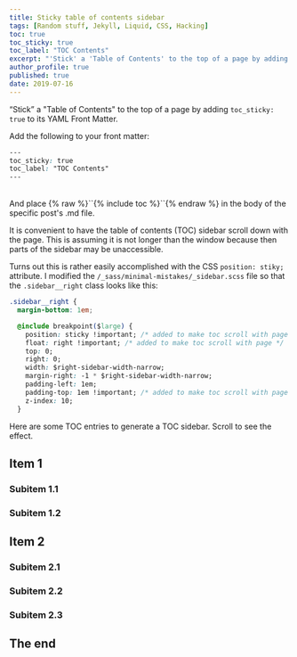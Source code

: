 ```yaml
---
title: Sticky table of contents sidebar
tags: [Random stuff, Jekyll, Liquid, CSS, Hacking]
toc: true
toc_sticky: true
toc_label: "TOC Contents"
excerpt: "'Stick' a 'Table of Contents' to the top of a page by adding ``toc_sticky: true`` to its YAML Front Matter..."
author_profile: true
published: true
date: 2019-07-16
---
```


<!-- 
{% include toc %}
-->

“Stick” a "Table of Contents" to the top of a page by adding ``toc_sticky: true`` to its YAML Front Matter.

Add the following to your front matter: 
```css
---
toc_sticky: true
toc_label: "TOC Contents"
---
```

<br>
And place {% raw  %}``{% include toc %}``{% endraw %} in the body of the specific post's .md file.



It is convenient to have the table of contents (TOC) sidebar scroll down with the page. This is assuming it is not longer than the window because then parts of the sidebar may be unaccessible.

Turns out this is rather easily accomplished with the CSS ``position: stiky;`` attribute. I modified the ``/_sass/minimal-mistakes/_sidebar.scss`` file so that the ``.sidebar__right`` class looks like this:


```css
.sidebar__right {
  margin-bottom: 1em;

  @include breakpoint($large) {
    position: sticky !important; /* added to make toc scroll with page */
    float: right !important; /* added to make toc scroll with page */
    top: 0;
    right: 0;
    width: $right-sidebar-width-narrow;
    margin-right: -1 * $right-sidebar-width-narrow;
    padding-left: 1em;
    padding-top: 1em !important; /* added to make toc scroll with page */
    z-index: 10;
  }
```

Here are some TOC entries to generate a TOC sidebar. Scroll to see the effect.

## Item 1

### Subitem 1.1

### Subitem 1.2

## Item 2

### Subitem 2.1

### Subitem 2.2

### Subitem 2.3

## The end
